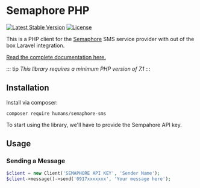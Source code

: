 # Semaphore PHP
[![Latest Stable Version](https://poser.pugx.org/humans/semaphore-sms/v/stable)](https://packagist.org/packages/humans/semaphore-sms)
[![License](https://poser.pugx.org/humans/semaphore-sms/license)](https://packagist.org/packages/humans/semaphore-sms)

This is a PHP client for the [Semaphore](semaphore.co) SMS service provider with out of the box Laravel integration.

[Read the complete documentation here.](https://humans.github.io/semaphore-php)

::: tip
_This library requires a minimum PHP version of 7.1_
:::

## Installation

Install via composer:

```
composer require humans/semaphore-sms
```

To start using the library, we'll have to provide the Sempahore API key.

## Usage

### Sending a Message

```php
$client = new Client('SEMAPHORE API KEY', 'Sender Name');
$client->message()->send('0917xxxxxxx', 'Your message here');
```